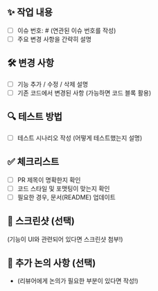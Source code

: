 ## ✨ 작업 내용
- [ ] 이슈 번호: # (연관된 이슈 번호를 작성)
- [ ] 주요 변경 사항을 간략히 설명

## 🛠 변경 사항
- [ ] 기능 추가 / 수정 / 삭제 설명
- [ ] 기존 코드에서 변경된 사항 (가능하면 코드 블록 활용)

## 🔍 테스트 방법
- [ ] 테스트 시나리오 작성 (어떻게 테스트했는지 설명)

## ✅ 체크리스트
- [ ] PR 제목이 명확한지 확인
- [ ] 코드 스타일 및 포맷팅이 맞는지 확인
- [ ] 필요한 경우, 문서(README) 업데이트

## 📸 스크린샷 (선택)
(기능이 UI와 관련되어 있다면 스크린샷 첨부!)

## 🤔 추가 논의 사항 (선택)
- (리뷰어에게 논의가 필요한 부분이 있다면 작성!)